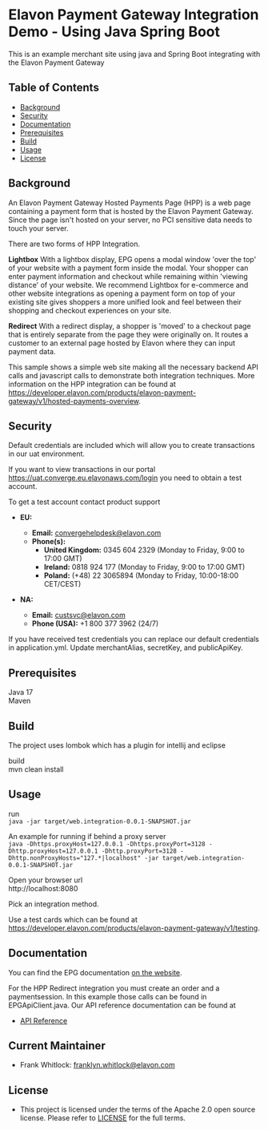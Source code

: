 # Elavon Payment Gateway Integration Demo - Using Java Spring Boot

This is an example merchant site using java and Spring Boot integrating with the Elavon Payment Gateway

## Table of Contents

- [Background](#background)
- [Security](#security)
- [Documentation](#documentation)
- [Prerequisites](#prerequisites)
- [Build](#build)
- [Usage](#usage)
- [License](#license)

## Background
An Elavon Payment Gateway Hosted Payments Page (HPP) is a web page containing a payment form that is hosted by the Elavon Payment Gateway. Since the page isn't hosted on your server, no PCI sensitive data needs to touch your server.

There are two forms of HPP Integration.

**Lightbox**
With a lightbox display, EPG opens a modal window 'over the top' of your website with a payment form inside the modal. Your shopper can enter payment information and checkout while remaining within 'viewing distance' of your website. We recommend Lightbox for e-commerce and other website integrations as opening a payment form on top of your existing site gives shoppers a more unified look and feel between their shopping and checkout experiences on your site.

**Redirect**
With a redirect display, a shopper is 'moved' to a checkout page that is entirely separate from the page they were originally on.  It routes a customer to an external page hosted by Elavon where they can input payment data.

This sample shows a simple web site making all the necessary backend API calls and javascript calls to demonstrate both integration techniques.  More information on the HPP integration can be found at https://developer.elavon.com/products/elavon-payment-gateway/v1/hosted-payments-overview. 


## Security
Default credentials are included which will allow you to create transactions in our uat environment.

If you want to view transactions in our portal https://uat.converge.eu.elavonaws.com/login you need to obtain a test account.

To get a test account contact product support
- **EU:**
    - **Email:** convergehelpdesk@elavon.com
    - **Phone(s):**
        - **United Kingdom:** 0345 604 2329 (Monday to Friday, 9:00 to 17:00 GMT)
        - **Ireland:** 0818 924 177 (Monday to Friday, 9:00 to 17:00 GMT)
        - **Poland:** (+48) 22 3065894 (Monday to Friday, 10:00-18:00 CET/CEST)

- **NA:**
    - **Email:** custsvc@elavon.com
    - **Phone (USA):** +1 800 377 3962 (24/7)

If you have received test credentials you can replace our default credentials in application.yml.  Update merchantAlias, secretKey, and publicApiKey.


## Prerequisites
Java 17
<br /> Maven

## Build
The project uses lombok which has a plugin for intellij and eclipse

build \
mvn clean install

## Usage

run \
`java -jar target/web.integration-0.0.1-SNAPSHOT.jar`

An example for running if behind a proxy server \
`java -Dhttps.proxyHost=127.0.0.1 -Dhttps.proxyPort=3128 -Dhttp.proxyHost=127.0.0.1 -Dhttp.proxyPort=3128 -Dhttp.nonProxyHosts="127.*|localhost" -jar target/web.integration-0.0.1-SNAPSHOT.jar`

Open your browser url \
http://localhost:8080

Pick an integration method.

Use a test cards which can be found at https://developer.elavon.com/products/elavon-payment-gateway/v1/testing.



## Documentation
You can find the EPG documentation [on the website](https://developer.elavon.com/products/elavon-payment-gateway/v1/overview).

For the HPP Redirect integration you must create an order and a paymentsession.  In this example those calls can be found in EPGApiClient.java.
Our API reference documentation can be found at
* [API Reference](https://developer.elavon.com/products/elavon-payment-gateway/v1/api-reference)


## Current Maintainer
- Frank Whitlock: franklyn.whitlock@elavon.com


## License

- This project is licensed under the terms of the Apache 2.0 open source license. Please refer to [LICENSE](./LICENSE) for the full terms.



